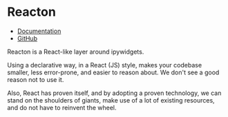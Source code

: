 # Reacton

 * [Documentation](https://reacton.readthedocs.io/)
 * [GitHub](https://github.com/widgetti/reacton/)

Reacton is a React-like layer around ipywidgets.

Using a declarative way, in a React (JS) style, makes your codebase smaller, less error-prone, and easier to reason about. We don't see a good reason not to use it.

Also, React has proven itself, and by adopting a proven technology, we can stand on the shoulders of giants, make use of a lot of existing resources, and do not have to reinvent the wheel.
